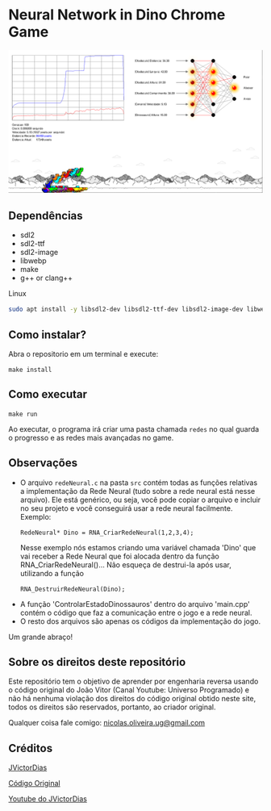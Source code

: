 # Neural Network in Dino Chrome Game

![](.github/dino.png)

## Dependências

- sdl2
- sdl2-ttf
- sdl2-image
- libwebp
- make
- g++ or clang++

Linux

```sh
sudo apt install -y libsdl2-dev libsdl2-ttf-dev libsdl2-image-dev libwebp-dev libgsl-dev
```

## Como instalar?

Abra o repositorio em um terminal e execute:

```
make install
```

## Como executar

```
make run
```

Ao executar, o programa irá criar uma pasta chamada `redes` no qual guarda o progresso e as redes mais avançadas no game.

## Observações

- O arquivo `redeNeural.c` na pasta `src` contém todas as funções relativas a implementação da Rede Neural (tudo sobre a rede neural está nesse arquivo).
  Ele está genérico, ou seja, você pode copiar o arquivo e incluir no seu projeto e você conseguirá usar a rede neural facilmente.
  Exemplo: 
  ```
  RedeNeural* Dino = RNA_CriarRedeNeural(1,2,3,4);
  ```
  Nesse exemplo nós estamos criando uma variável chamada 'Dino' que vai receber a Rede Neural que foi alocada dentro da função RNA_CriarRedeNeural()... Não esqueça de destrui-la após usar, utilizando a função 
  ```
  RNA_DestruirRedeNeural(Dino);
  ```
- A função 'ControlarEstadoDinossauros' dentro do arquivo 'main.cpp' contém o código que faz a comunicação entre o jogo e a rede neural.
- O resto dos arquivos são apenas os códigos da implementação do jogo.

Um grande abraço!

## Sobre os direitos deste repositório

Este repositório tem o objetivo de aprender por engenharia reversa usando o código original do João Vitor (Canal Youtube: Universo Programado) e não há nenhuma violação dos direitos do código original obtido neste site, todos os direitos são reservados, portanto, ao criador original.

Qualquer coisa fale comigo: nicolas.oliveira.ug@gmail.com

## Créditos

[JVictorDias](https://github.com/JVictorDias)

[Código Original](https://github.com/JVictorDias/Dinossauro-Google)

[Youtube do JVictorDias](https://www.youtube.com/watch?v=NZlIYr1slAk)
